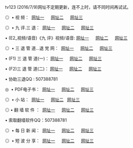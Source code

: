 tv123 (2016/7/9)网址不定期更新，连不上时，请不同时间再试试。
<p>◎   • 视 频： 
<a href="http://cc.grupompr.com/tv/" target="_blank">网址一</a> 　 
<a href="http://cc.grupompr.com/9018.html" target="_blank">网址二</a> 　 
<a href="http://cc.grupompr.com/9449.html" target="_blank">网址三</a></p>
<p>◎   • 九 评.三 退：  
<a href="http://cc.grupompr.com/t/" target="_blank">网址一</a> 　 
<a href="http://cc.grupompr.com/v/" target="_blank">网址二</a> 　 
<a href="http://cc.grupompr.com/tt/" target="_blank">网址三</a> 　</p>
<p>  • (E2_视频/语音)《九 评》视频/语音: 
<a href="http://cc.grupompr.com/v/" target="_blank">网址一</a> 　 
<a href="http://cc.grupompr.com/v/" target="_blank">网址二</a> 　 
<a href="http://cc.grupompr.com/v/" target="_blank">网址三</a></p>
<p>◎   • 三 退 管 道...退 党 网：  
<a href="http://cc.grupompr.com/go/8/" target="_blank">网址一</a> 　 
<a href="http://cc.grupompr.com/go/8/" target="_blank">网址二</a> 　 
<a href="http://cc.grupompr.com/go/8/" target="_blank">网址三</a></p>
<p>  • (F1) 三 退 管 道(一)： 
<a href="http://cc.grupompr.com/d/" target="_blank">网址一</a> 　 
<a href="http://cc.grupompr.com/d/" target="_blank">网址二</a> 　 
<a href="http://cc.grupompr.com/d/" target="_blank">网址三</a></p>
<p>  • (F2)三 退 管 道(二)： 
<a href="http://cc.grupompr.com/dd/" target="_blank">网址一</a> 　 
<a href="http://cc.grupompr.com/dd/" target="_blank">网址二</a> 　 
<a href="http://cc.grupompr.com/dd/" target="_blank">网址三</a></p>
<p>  • 协助三退QQ : 507388781</p>
<p>◎   • PDF电子书：  
<a href="http://cc.grupompr.com/p/" target="_blank">网址一</a> 　 
<a href="http://cc.grupompr.com/p/" target="_blank">网址二</a> 　 
<a href="http://cc.grupompr.com/p/" target="_blank">网址三</a></p>
<p>◎ </span>  •  小 站：  
<a href="http://cc.grupompr.com/" target="_blank">网址一</a> 　 
<a href="http://cc.grupompr.com/" target="_blank">网址二</a>   
<a href="http://cc.grupompr.com/" target="_blank">网址三</a></p>
<p>◎  • 翻 墙 软 件 ：  
<a href="http://cc.grupompr.com/f/" target="_blank">网址一</a> 　 
<a href="http://cc.grupompr.com/ff/" target="_blank">网址二</a> 　 
<a href="http://cc.grupompr.com/f/" target="_blank">网址三</a></p>
<p>  • 索取翻墙软件QQ：507388781</p>
<p>◎ </span>  • 每 日 新 闻：  
<a href="http://cc.grupompr.com/day/" target="_blank">网址一</a> 　 
<a href="http://cc.grupompr.com/day/" target="_blank">网址二</a> 　 
<a href="http://cc.grupompr.com/day/" target="_blank">网址三</a></p>
<p>◎ </span>  • 短 波 分 享：  
<a href="http://cc.grupompr.com/h/" target="_blank">网址一</a> 　 
<a href="http://cc.grupompr.com/h/" target="_blank">网址二</a> 　 
<a href="http://cc.grupompr.com/h/" target="_blank">网址三</a></p>
